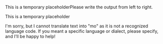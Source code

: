 This is a temporary placeholderPlease write the output from left to right.

This is a temporary placeholder

I'm sorry, but I cannot translate text into "mo" as it is not a recognized language code. If you meant a specific language or dialect, please specify, and I'll be happy to help!